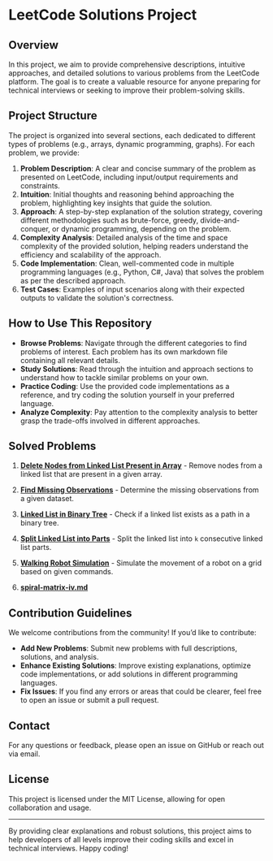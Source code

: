 # LeetCode Solutions Project

## Overview
In this project, we aim to provide comprehensive descriptions, intuitive approaches, and detailed solutions to various problems from the LeetCode platform. The goal is to create a valuable resource for anyone preparing for technical interviews or seeking to improve their problem-solving skills.

## Project Structure
The project is organized into several sections, each dedicated to different types of problems (e.g., arrays, dynamic programming, graphs). For each problem, we provide:

1. **Problem Description**: A clear and concise summary of the problem as presented on LeetCode, including input/output requirements and constraints.
2. **Intuition**: Initial thoughts and reasoning behind approaching the problem, highlighting key insights that guide the solution.
3. **Approach**: A step-by-step explanation of the solution strategy, covering different methodologies such as brute-force, greedy, divide-and-conquer, or dynamic programming, depending on the problem.
4. **Complexity Analysis**: Detailed analysis of the time and space complexity of the provided solution, helping readers understand the efficiency and scalability of the approach.
5. **Code Implementation**: Clean, well-commented code in multiple programming languages (e.g., Python, C#, Java) that solves the problem as per the described approach.
6. **Test Cases**: Examples of input scenarios along with their expected outputs to validate the solution's correctness.

## How to Use This Repository
- **Browse Problems**: Navigate through the different categories to find problems of interest. Each problem has its own markdown file containing all relevant details.
- **Study Solutions**: Read through the intuition and approach sections to understand how to tackle similar problems on your own.
- **Practice Coding**: Use the provided code implementations as a reference, and try coding the solution yourself in your preferred language.
- **Analyze Complexity**: Pay attention to the complexity analysis to better grasp the trade-offs involved in different approaches.
## Solved Problems

1. **[Delete Nodes from Linked List Present in Array](delete-nodes-from-linked-list-present-in-array.md)** - Remove nodes from a linked list that are present in a given array.

2. **[Find Missing Observations](find-missing-observations.md)** - Determine the missing observations from a given dataset.

3. **[Linked List in Binary Tree](linked-list-in-binary-tree.md)** - Check if a linked list exists as a path in a binary tree.

4. **[Split Linked List into Parts](split-linked-list-in-parts.md)** - Split the linked list into `k` consecutive linked list parts.

5. **[Walking Robot Simulation](walking-robot-simulation.md)** - Simulate the movement of a robot on a grid based on given commands.
6. **[spiral-matrix-iv.md](https://github.com/HdSedighi/LeetCodeSolutions/blob/main/spiral-matrix-iv.md)**

   
## Contribution Guidelines
We welcome contributions from the community! If you’d like to contribute:
- **Add New Problems**: Submit new problems with full descriptions, solutions, and analysis.
- **Enhance Existing Solutions**: Improve existing explanations, optimize code implementations, or add solutions in different programming languages.
- **Fix Issues**: If you find any errors or areas that could be clearer, feel free to open an issue or submit a pull request.

## Contact
For any questions or feedback, please open an issue on GitHub or reach out via email.

## License
This project is licensed under the MIT License, allowing for open collaboration and usage.

---

By providing clear explanations and robust solutions, this project aims to help developers of all levels improve their coding skills and excel in technical interviews. Happy coding!
